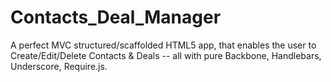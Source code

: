 # Contacts_Deal_Manager
A perfect MVC structured/scaffolded HTML5 app, that enables the user to Create/Edit/Delete Contacts &amp; Deals -- all with pure Backbone, Handlebars, Underscore, Require.js.
